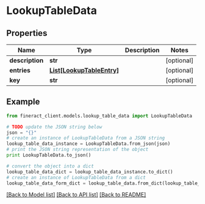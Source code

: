 # LookupTableData


## Properties

Name | Type | Description | Notes
------------ | ------------- | ------------- | -------------
**description** | **str** |  | [optional] 
**entries** | [**List[LookupTableEntry]**](LookupTableEntry.md) |  | [optional] 
**key** | **str** |  | [optional] 

## Example

```python
from fineract_client.models.lookup_table_data import LookupTableData

# TODO update the JSON string below
json = "{}"
# create an instance of LookupTableData from a JSON string
lookup_table_data_instance = LookupTableData.from_json(json)
# print the JSON string representation of the object
print LookupTableData.to_json()

# convert the object into a dict
lookup_table_data_dict = lookup_table_data_instance.to_dict()
# create an instance of LookupTableData from a dict
lookup_table_data_form_dict = lookup_table_data.from_dict(lookup_table_data_dict)
```
[[Back to Model list]](../README.md#documentation-for-models) [[Back to API list]](../README.md#documentation-for-api-endpoints) [[Back to README]](../README.md)


